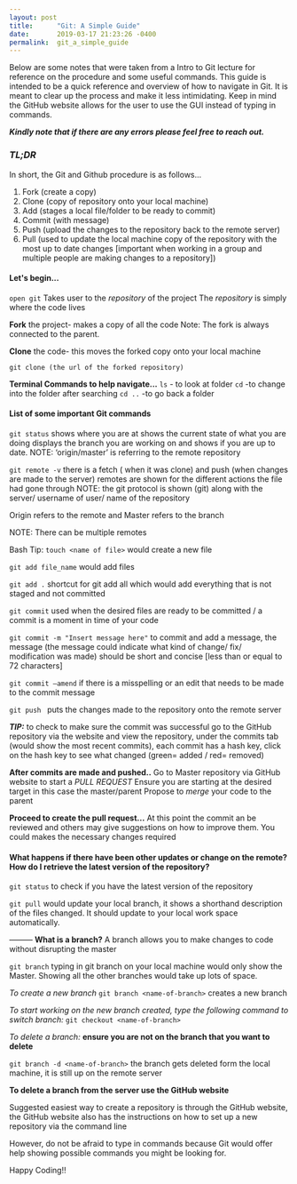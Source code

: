 ```yaml
---
layout: post
title:      "Git: A Simple Guide"
date:       2019-03-17 21:23:26 -0400
permalink:  git_a_simple_guide
---
```


Below are some notes that were taken from a Intro to Git lecture for reference on the procedure and some useful commands. 
This guide is intended to be a quick reference and overview of how to navigate in Git. It is meant to clear up the process and make it less intimidating. Keep in mind the GitHub website allows for the user to use the GUI instead of typing in commands.

***Kindly note that if there are any errors please feel free to reach out.***

### *TL;DR*
In short, the Git and Github procedure is as follows...
1. Fork (create a copy)
2. Clone (copy of repository onto your local machine)
3. Add (stages a local file/folder to be ready to commit)
4. Commit (with message)
5. Push (upload the changes to the repository back to the remote server)
6. Pull (used to update the local machine copy of the repository with the most up to date changes [important when working in a group and multiple people are making changes to a repository])

#### Let's begin...

`open git`
Takes user to the *repository* of the project
The *repository* is simply where the code lives

**Fork** the project- makes a copy of all the code
Note: The fork is always connected to the parent.

**Clone** the code- this moves the forked copy onto your local machine


`git clone (the url of the forked repository)`

**Terminal Commands to help navigate...**
`ls`  - to look at folder
`cd`  -to change into the folder after searching
`cd ..`  -to go back a folder


#### List of some important Git commands

`git status`
shows where you are at
shows the current state of what you are doing 
displays the branch you are working on and shows if you are up to date.
NOTE: ‘origin/master’ is referring to the remote repository

`git remote -v` 
there is a fetch ( when it was clone) and  push (when changes are made to the server)
remotes are shown for the different actions the file had gone through
NOTE: the git protocol is shown (git) along with the server/ username of user/ name of the repository

Origin refers to the remote and Master refers to the branch

NOTE: There can be multiple remotes 

Bash Tip: `touch <name of file>`
would create a new file

`git add file_name`
would add files

`git add .`
shortcut for git add all  which would add everything that is not staged and not committed 

`git commit`
used when the desired files are ready to be committed / a commit is a moment in time of your code

`git commit -m "Insert message here"`
to commit and add a message, the message (the message could indicate what kind of change/ fix/ modification was made) should be short and concise [less than or equal to 72 characters]

`git commit —amend`
if there is a misspelling or an edit that needs to be made to the  commit message

`git push `
puts the changes made to the repository onto the remote server

***TIP:*** to check to make sure the commit was successful go to the GitHub repository via the website and view the repository, under the commits tab (would show the most recent commits), each commit has a hash key, click on the hash key to see what changed (green= added / red= removed)

**After commits are made and pushed..**
Go to Master repository via GitHub website to start a *PULL REQUEST*
Ensure you are starting at the desired target in this case the master/parent
Propose to *merge* your code to the parent

**Proceed to create the pull request...**
At this point the commit an be reviewed and others may give suggestions on how to improve them. You could makes the necessary changes required

#### What happens if there have been other updates or change on the remote? How do I retrieve the latest version of the repository?

`git status` 
to check if you have the latest version of the repository

`git pull`
would update your local branch, it shows a shorthand description of the files changed. It should update to your local work space automatically.

———
**What is a branch?**
A branch allows you to make changes to code  without disrupting the master 

`git branch`
typing in git branch on your local machine would only show the Master. Showing all the other branches would take up lots of space. 

*To create a new branch*
`git branch <name-of-branch>`
creates a new branch

*To start working on the new branch created, type the following command to switch branch:*
`git checkout <name-of-branch>`

*To delete a branch:*
**ensure you are not on the branch that you want to delete**

`git branch -d <name-of-branch>`
the branch gets deleted form the local machine, it is still up on the remote server

**To delete a branch from the server use the GitHub website**

Suggested easiest way to create a repository is through the GitHub website, the GitHub website also has the instructions on how to set up a new repository via the command line

However, do not be afraid to type in commands because Git would offer help showing possible commands you might be looking for.

Happy Coding!!
